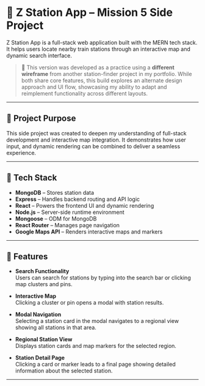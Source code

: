 # 🚉 Z Station App – Mission 5 Side Project

Z Station App is a full-stack web application built with the MERN tech stack. It helps users locate nearby train stations through an interactive map and dynamic search interface.

> 🔄 This version was developed as a practice using a **different wireframe** from another station-finder project in my portfolio. While both share core features, this build explores an alternate design approach and UI flow, showcasing my ability to adapt and reimplement functionality across different layouts.

---

## 🧠 Project Purpose

This side project was created to deepen my understanding of full-stack development and interactive map integration. It demonstrates how user input, and dynamic rendering can be combined to deliver a seamless experience.

---

## 🧱 Tech Stack

- **MongoDB** – Stores station data  
- **Express** – Handles backend routing and API logic  
- **React** – Powers the frontend UI and dynamic rendering  
- **Node.js** – Server-side runtime environment  
- **Mongoose** – ODM for MongoDB  
- **React Router** – Manages page navigation  
- **Google Maps API** – Renders interactive maps and markers  

---

## 🚀 Features

- **Search Functionality**  
  Users can search for stations by typing into the search bar or clicking map clusters and pins.

- **Interactive Map**  
  Clicking a cluster or pin opens a modal with station results.

- **Modal Navigation**  
  Selecting a station card in the modal navigates to a regional view showing all stations in that area.

- **Regional Station View**  
  Displays station cards and map markers for the selected region.

- **Station Detail Page**  
  Clicking a card or marker leads to a final page showing detailed information about the selected station.

---


